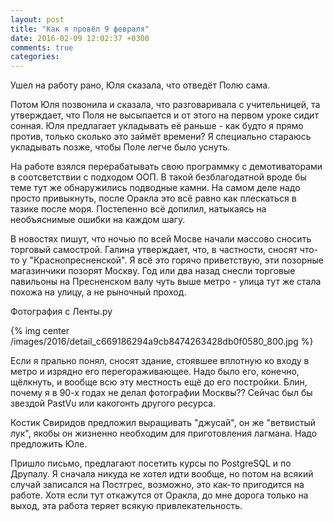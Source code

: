 ```yaml
---
layout: post
title: "Как я провёл 9 февраля"
date: 2016-02-09 12:02:37 +0300
comments: true
categories: 
---
```

Ушел на работу рано, Юля сказала, что отведёт Полю сама. 

Потом Юля позвонила и сказала, что разговаривала с учительницей, та утверждает, что Поля не высыпается и от этого на первом уроке сидит сонная. Юля предлагает укладывать её раньше - как будто я прямо против, только сколько это займёт времени? Я специально стараюсь укладывать позже, чтобы Поле легче было уснуть.

На работе взялся перерабатывать свою программку с демотиваторами в соотсветствии с подходом ООП. В такой безблагодатной вроде бы теме тут же обнаружились подводные камни. На самом деле надо просто привыкнуть, после Оракла это всё равно как плескаться в тазике после моря. Постепенно всё допилил, натыкаясь на необъяснимые ошибки на каждом шагу.

В новостях пишут, что ночью по всей Мосве начали массово сносить торговый самострой. Галина утверждает, что, в частности, сносят что-то у "Краснопресненской". Я всё это горячо приветствую, эти позорные магазинчики позорят Москву. Год или два назад снесли торговые павильоны на Пресненском валу чуть выше метро - улица тут же стала похожа на улицу, а не рыночный проход.

Фотография с Ленты.ру 

{% img center /images/2016/detail_c669186294a9cb8474263428db0f0580_800.jpg %}

Если я прально понял, сносят здание, стоявшее вплотную ко входу в метро и изрядно его перегораживающее. Надо было его, конечно, щёлкнуть, и вообще всю эту местность ещё до его постройки. Блин, почему я в 90-х годах не делал фотографии Москвы?? Сейчас был бы звездой PastVu или какогонть другого ресурса.

Костик Свиридов предложил выращивать "джусай", он же "ветвистый лук", якобы он жизненно необходим для приготовления лагмана. Надо предложить Юле.

Пришло письмо, предлагают посетить курсы по PostgreSQL и по Друпалу. Я сначала никуда не хотел идти вообще, но потом на всякий случай записался на Постгрес, возможно, это как-то пригодится на работе. Хотя если тут откажутся от Оракла, до мне дорога только на выход, эта работа теряет всякую привлекательность.